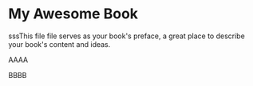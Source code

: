 # My Awesome Book

sssThis file file serves as your book's preface, a great place to describe your book's content and ideas.

AAAA

 BBBB

